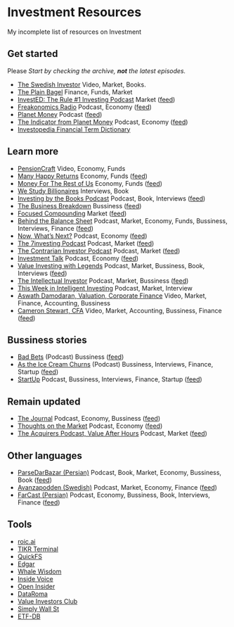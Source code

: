 # Investment Resources
My incomplete list of resources on Investment

<!---
- [LinkDescription](https://link) (Video/Podcast/Book) Market, Economy, Accounting, Funds, Bussiness, Book, Interviews, Finance, Startup ([feed](https://rssfeed))
-->

## Get started 

Please _Start by checking the archive, **not** the latest episodes._

- [The Swedish Investor](https://www.youtube.com/c/TheSwedishInvestor/) Video, Market, Books.
- [The Plain Bagel](https://www.youtube.com/c/ThePlainBagel/) Finance, Funds, Market
- [InvestED: The Rule #1 Investing Podcast](http://www.investedpodcast.com/) Market ([feed](https://feeds.megaphone.fm/investedpodcast))
- [Freakonomics Radio](http://freakonomics.com/) Podcast, Economy ([feed](https://feeds.simplecast.com/Y8lFbOT4))
- [Planet Money](https://www.npr.org/podcasts/510289/planet-money) Podcast ([feed](https://feeds.npr.org/510289/podcast.xml))
- [The Indicator from Planet Money](https://www.npr.org/sections/money/567724614/the-indicator) Podcast, Economy ([feed](https://rssfeed))
- [Investopedia Financial Term Dictionary](https://www.investopedia.com/financial-term-dictionary-4769738)

## Learn more
- [PensionCraft](https://www.youtube.com/c/Pensioncraft) Video, Economy, Funds
- [Many Happy Returns](https://many-happy-returns.captivate.fm/)  Economy, Funds  ([feed](https://feeds.captivate.fm/many-happy-returns/))
- [Money For The Rest of Us](https://moneyfortherestofus.com/) Economy, Funds ([feed](https://rss.art19.com/money-for-the-rest-of-us))
- [We Study Billionaires](https://www.theinvestorspodcast.com/) Interviews, Book
- [Investing by the Books Podcast](https://www.investingbythebooks.com/podcast) Podcast, Book, Interviews ([feed](https://fast.wistia.com/channels/k0okf4g9ht/rss))
- [The Business Breakdown](https://anchor.fm/steven-beck) Bussiness  ([feed](https://anchor.fm/s/4974f330/podcast/rss))
- [Focused Compounding](https://focusedcompounding.com/) Market ([feed](https://focusedcompounding.libsyn.com/rss)) 
- [Behind the Balance Sheet](https://www.behindthebalancesheet.com/podcasts) Podcast, Market, Economy, Funds, Bussiness, Interviews, Finance ([feed](https://rssfeed))
- [Now, What’s Next?](https://www.morganstanley.com/ideas/now-whats-next-podcast.html) Podcast, Economy ([feed](https://rss.art19.com/now-whats-next))
- [The 7investing Podcast](https://7investing.com/) Podcast, Market ([feed](https://anchor.fm/s/1659b6fc/podcast/rss))
- [The Contrarian Investor Podcast](https://contrarianpod.com/) Podcast, Market ([feed](https://contrarian.libsyn.com/rss))
- [Investment Talk](investmenttalk.substack.com) Podcast, Economy ([feed](https://api.substack.com/feed/podcast/47638/private/466057aa-201c-478b-8c3d-a31b707a0dde.rss))
- [Value Investing with Legends](http://valueinvestingwithlegends.com/)  Podcast, Market, Bussiness, Book, Interviews ([feed](https://valueinvestingwithlegends.libsyn.com/rss))
- [The Intellectual Investor](https://investor.fm/) Podcast, Market, Bussiness ([feed](https://investor.fm/rss))
- [This Week in Intelligent Investing](https://moiglobal.com/category/channel/twiii/) Podcast, Market, Interview
- [Aswath Damodaran, Valuation, Corporate Finance](https://www.youtube.com/c/AswathDamodaranonValuation) Video, Market, Finance, Accounting, Bussiness
- [Cameron Stewart, CFA](https://www.youtube.com/c/CameronStewartCFA/) Video, Market, Accounting, Bussiness, Finance ([feed](https://rssfeed))

## Bussiness stories
- [Bad Bets](https://www.wsj.com/podcasts/bad-bets) (Podcast) Bussiness ([feed](https://video-api.wsj.com/podcast/rss/wsj/bad-bets?partner=itunes))
- [As the Ice Cream Churns](https://anchor.fm/astheicecreamchurns) (Podcast) Bussiness, Interviews, Finance, Startup ([feed](https://video-api.wsj.com/podcast/rss/wsj/bad-bets?partner=itunes))
- [StartUp](https://gimletmedia.com/shows/startup) Podcast, Bussiness, Interviews, Finance, Startup ([feed](https://feeds.megaphone.fm/startup))

## Remain updated
- [The Journal](https://www.wsj.com/podcasts/the-journal) Podcast, Economy, Bussiness ([feed](https://video-api.wsj.com/podcast/rss/wsj/the-journal))
- [Thoughts on the Market](https://art19.com/shows/thoughts-on-the-market) Podcast, Economy ([feed](https://rss.art19.com/thoughts-on-the-market))
- [The Acquirers Podcast, Value After Hours](https://acquirersmultiple.com/) Podcast, Market ([feed](https://anchor.fm/s/9603714/podcast/rss))

## Other languages
- [ParseDarBazar (Persian)](https://mehdi70501002.podbean.com/) Podcast, Book, Market, Economy, Bussiness, Book ([feed](https://feed.podbean.com/mehdi70501002/feed.xml))
- [Avanzapodden (Swedish)](http://www.avanza.se/) Podcast, Market, Economy, Finance ([feed](https://feeds.soundcloud.com/users/soundcloud:users:352069556/sounds.rss))
- [FarCast (Persian)](https://anchor.fm/daneshgoo) Podcast, Economy, Bussiness, Book, Interviews, Finance ([feed](https://anchor.fm/s/6d6f3ad4/podcast/rss))

## Tools
- [roic.ai](https://roic.ai/)
- [TIKR Terminal](https://tikr.com/)
- [QuickFS](https://quickfs.net/)
- [Edgar](https://www.sec.gov/edgar.shtml)
- [Whale Wisdom](whalewisdom.com/)
- [Inside Voice](https://www.insidevoice.se/)
- [Open Insider](http://openinsider.com/)
- [DataRoma](https://www.dataroma.com/m/home.php)
- [Value Investors Club](https://valueinvestorsclub.com/)
- [Simply Wall St](https://simplywall.st/)
- [ETF-DB](https://etfdb.com/)
